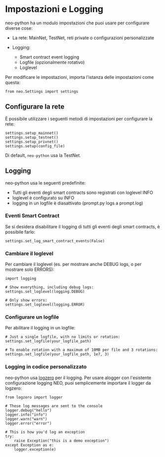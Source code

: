 # Impostazioni e Logging

neo-python ha un modulo impostazioni che puoi usare per configurare diverse cose:

- La rete: MainNet, TestNet, reti private o configurazioni personalizzate
- Logging:

  - Smart contract event logging
  - Logfile (opzionalmente rotativo)
  - Loglevel

Per modificare le impostazioni, importa l'istanza delle impostazioni come questa:

```
from neo.Settings import settings

```

## Configurare la rete

È possibile utilizzare i seguenti metodi di impostazioni per configurare la rete:

```
settings.setup_mainnet()
settings.setup_testnet()
settings.setup_privnet()
settings.setup(config_file)

```

Di default, `neo-python` usa la TestNet.

## Logging

neo-python usa le seguenti predefinite:

- Tutti gli eventi degli smart contracts sono registrati con loglevel INFO
- loglevel è configurato su INFO
- logging in un logfile è diasattivato (prompt.py logs a prompt.log)

### Eventi Smart Contract

Se si desidera disabilitare il logging di tutti gli eventi degli smart contracts, è possibile farlo:

```
settings.set_log_smart_contract_events(False)

```

### Cambiare il loglevel

Per cambiare il loglevel (es. per mostrare anche DEBUG logs, o per mostrare solo ERRORS):

```
import logging

# Show everything, including debug logs:
settings.set_loglevel(logging.DEBUG)

# Only show errors:
settings.set_loglevel(logging.ERROR)

```

### Configurare un logfile

Per abilitare il logging in un logfile:

```
# Just a single logfile, with no limits or rotation:
settings.set_logfile(your_logfile_path)

# To enable rotation with a maximum of 10MB per file and 3 rotations:
settings.set_logfile(your_logfile_path, 1e7, 3)

```

### Logging in codice personalizzato

neo-python usa [logzero](https://logzero.readthedocs.io/) per il logging. Per usare alogger con l'esistente configurazione logging NEO, puoi semplicemente importare il logger da logzero:

```
from logzero import logger

# These log messages are sent to the console
logger.debug("hello")
logger.info("info")
logger.warn("warn")
logger.error("error")

# This is how you'd log an exception
try:
    raise Exception("this is a demo exception")
except Exception as e:
    logger.exception(e)
```

